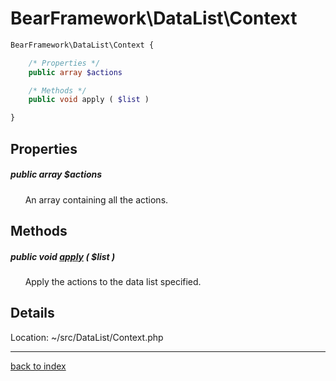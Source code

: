 # BearFramework\DataList\Context

```php
BearFramework\DataList\Context {

	/* Properties */
	public array $actions

	/* Methods */
	public void apply ( $list )

}
```

## Properties

##### public array $actions

&nbsp;&nbsp;&nbsp;&nbsp;&nbsp;&nbsp;An array containing all the actions.

## Methods

##### public void [apply](bearframework.datalist.context.apply.method.md) ( $list )

&nbsp;&nbsp;&nbsp;&nbsp;&nbsp;&nbsp;Apply the actions to the data list specified.

## Details

Location: ~/src/DataList/Context.php

---

[back to index](index.md)

